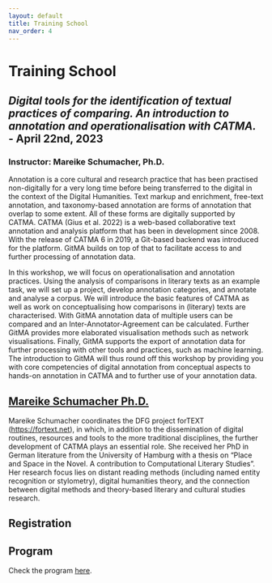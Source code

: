 ```yaml
---
layout: default
title: Training School
nav_order: 4
---
```


# Training School

## *Digital tools for the identification of textual practices of comparing. An introduction to annotation and operationalisation with CATMA.* - April 22nd, 2023
### Instructor: Mareike Schumacher, Ph.D.

Annotation is a core cultural and research practice that has been practised non-digitally for a very long time before being transferred to the digital in the context of the Digital Humanities. Text markup and enrichment, free-text annotation, and taxonomy-based annotation are forms of annotation that overlap to some extent. All of these forms are digitally supported by CATMA. CATMA (Gius et al. 2022) is a web-based collaborative text annotation and analysis platform that has been in development since 2008. With the release of CATMA 6 in 2019, a Git-based backend was introduced for the platform. GitMA builds on top of that to facilitate access to and further processing of annotation data.
 
In this workshop, we will focus on operationalisation and annotation practices. Using the analysis of comparisons in literary texts as an example task, we will set up a project, develop annotation categories, and annotate and analyse a corpus. We will introduce the basic features of CATMA as well as work on conceptualising how comparisons in (literary) texts are characterised. With GitMA annotation data of multiple users can be compared and an Inter-Annotator-Agreement can be calculated. Further GitMA provides more elaborated visualisation methods such as network visualisations. Finally, GitMA supports the export of annotation data for further processing with other tools and practices, such as machine learning. The introduction to GitMA will thus round off this workshop by providing you with core competencies of digital annotation from conceptual aspects to hands-on annotation in CATMA and to further use of your annotation data.


## [Mareike Schumacher Ph.D.](https://www.linglit.tu-darmstadt.de/institutlinglit/mitarbeitende/schumacher_ref/index.en.jsp)
 
Mareike Schumacher coordinates the DFG project forTEXT (https://fortext.net), in which, in addition to the dissemination of digital routines, resources and tools to the more traditional disciplines, the further development of CATMA plays an essential role. She received her PhD in German literature from the University of Hamburg with a thesis on “Place and Space in the Novel. A contribution to Computational Literary Studies”. Her research focus lies on distant reading methods (including named entity recognition or stylometry), digital humanities theory, and the connection between digital methods and theory-based literary and cultural studies research.

## Registration

<!--  Please register [here](https://forms.gle/BWNbKk1FRoDEto9H8) if you are interested in taking part to the training school. -->

## Program

Check the program [here](program.md/#training-school).
